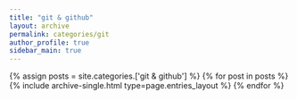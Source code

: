 ```yaml
---
title: "git & github"
layout: archive
permalink: categories/git
author_profile: true
sidebar_main: true
---
```



{% assign posts = site.categories.['git & github'] %}
{% for post in posts %} {% include archive-single.html type=page.entries_layout %} {% endfor %}